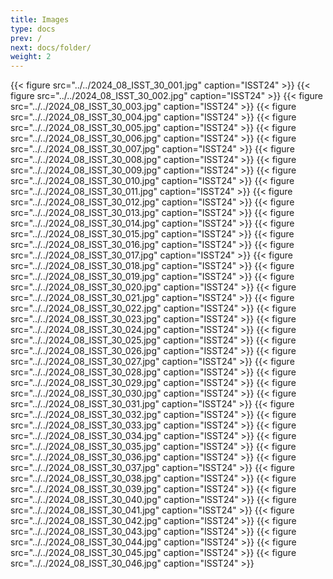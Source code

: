 ```yaml
---
title: Images   
type: docs
prev: /
next: docs/folder/
weight: 2
---
```


{{< figure src="../../2024_08_ISST_30_001.jpg" caption="ISST24" >}}
{{< figure src="../../2024_08_ISST_30_002.jpg" caption="ISST24" >}}
{{< figure src="../../2024_08_ISST_30_003.jpg" caption="ISST24" >}}
{{< figure src="../../2024_08_ISST_30_004.jpg" caption="ISST24" >}}
{{< figure src="../../2024_08_ISST_30_005.jpg" caption="ISST24" >}}
{{< figure src="../../2024_08_ISST_30_006.jpg" caption="ISST24" >}}
{{< figure src="../../2024_08_ISST_30_007.jpg" caption="ISST24" >}}
{{< figure src="../../2024_08_ISST_30_008.jpg" caption="ISST24" >}}
{{< figure src="../../2024_08_ISST_30_009.jpg" caption="ISST24" >}}
{{< figure src="../../2024_08_ISST_30_010.jpg" caption="ISST24" >}}
{{< figure src="../../2024_08_ISST_30_011.jpg" caption="ISST24" >}}
{{< figure src="../../2024_08_ISST_30_012.jpg" caption="ISST24" >}}
{{< figure src="../../2024_08_ISST_30_013.jpg" caption="ISST24" >}}
{{< figure src="../../2024_08_ISST_30_014.jpg" caption="ISST24" >}}
{{< figure src="../../2024_08_ISST_30_015.jpg" caption="ISST24" >}}
{{< figure src="../../2024_08_ISST_30_016.jpg" caption="ISST24" >}}
{{< figure src="../../2024_08_ISST_30_017.jpg" caption="ISST24" >}}
{{< figure src="../../2024_08_ISST_30_018.jpg" caption="ISST24" >}}
{{< figure src="../../2024_08_ISST_30_019.jpg" caption="ISST24" >}}
{{< figure src="../../2024_08_ISST_30_020.jpg" caption="ISST24" >}}
{{< figure src="../../2024_08_ISST_30_021.jpg" caption="ISST24" >}}
{{< figure src="../../2024_08_ISST_30_022.jpg" caption="ISST24" >}}
{{< figure src="../../2024_08_ISST_30_023.jpg" caption="ISST24" >}}
{{< figure src="../../2024_08_ISST_30_024.jpg" caption="ISST24" >}}
{{< figure src="../../2024_08_ISST_30_025.jpg" caption="ISST24" >}}
{{< figure src="../../2024_08_ISST_30_026.jpg" caption="ISST24" >}}
{{< figure src="../../2024_08_ISST_30_027.jpg" caption="ISST24" >}}
{{< figure src="../../2024_08_ISST_30_028.jpg" caption="ISST24" >}}
{{< figure src="../../2024_08_ISST_30_029.jpg" caption="ISST24" >}}
{{< figure src="../../2024_08_ISST_30_030.jpg" caption="ISST24" >}}
{{< figure src="../../2024_08_ISST_30_031.jpg" caption="ISST24" >}}
{{< figure src="../../2024_08_ISST_30_032.jpg" caption="ISST24" >}}
{{< figure src="../../2024_08_ISST_30_033.jpg" caption="ISST24" >}}
{{< figure src="../../2024_08_ISST_30_034.jpg" caption="ISST24" >}}
{{< figure src="../../2024_08_ISST_30_035.jpg" caption="ISST24" >}}
{{< figure src="../../2024_08_ISST_30_036.jpg" caption="ISST24" >}}
{{< figure src="../../2024_08_ISST_30_037.jpg" caption="ISST24" >}}
{{< figure src="../../2024_08_ISST_30_038.jpg" caption="ISST24" >}}
{{< figure src="../../2024_08_ISST_30_039.jpg" caption="ISST24" >}}
{{< figure src="../../2024_08_ISST_30_040.jpg" caption="ISST24" >}}
{{< figure src="../../2024_08_ISST_30_041.jpg" caption="ISST24" >}}
{{< figure src="../../2024_08_ISST_30_042.jpg" caption="ISST24" >}}
{{< figure src="../../2024_08_ISST_30_043.jpg" caption="ISST24" >}}
{{< figure src="../../2024_08_ISST_30_044.jpg" caption="ISST24" >}}
{{< figure src="../../2024_08_ISST_30_045.jpg" caption="ISST24" >}}
{{< figure src="../../2024_08_ISST_30_046.jpg" caption="ISST24" >}}
